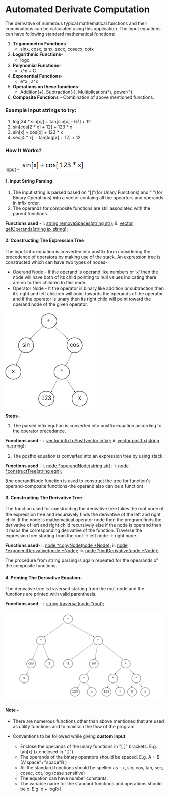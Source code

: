 # Automated Derivate Computation

The derivative of numerous typical mathematical functions and their combinations can be calculated using this application. 
The input equations can have following standard mathematical functions:
1.	**Trigonometric Functions**- 
    - sinx, cosx, tanx, secx, cosecx, cotx
2.	**Logarithmic Functions**-
    - logx
3.	**Polynomial Functions**-
    - x^n + C
4.	**Exponential Functions**-
    - e^x , a^x
5. **Operations on these functions**-
    - Addition(+), Subtraction(-), Multiplication(*), power(^).
6. **Composite Functions** - Combination of above mentioned functions.  


### Example Input strings to try:
1. log[34 * sin[x]] + tan[sin[x] - 67] + 12
2. sin[cos[2 * x] + 12] + 123 * x
3. sin[x] + cos[x] + 123 * x
4. sec[4 * x] + tan[log[x] + 12] + 12


### How It Works?

Input - 
![Input](img/input.png)


#### **1. Input String Parsing**
   1. The input string is parsed based on "[]"(for Unary Functions) and " "(for Binary Operations) into a vector containg all the opeartors and operands in infix order.
   2. The operands for composite functions are still associated with the parent functions.
   
   **Functions used** - 
   i. [string removeSpaces(string str);](https://github.com/Tanvie/Automated-Derivative-Computation/blob/master/main.cpp#L172)
   ii. [vector<string> getOperands(string ip_string);](https://github.com/Tanvie/Automated-Derivative-Computation/blob/master/main.cpp#L182)

#### **2. Constructing The Expression Tree**
The input infix equation is converted into postfix form considering the precedence of operators by making use of the stack. An expression tree is constructed which can have two types of nodes- 
- Operand Node - If the operand is operand like numbers or ‘x’ then the node will have both of its child pointing to null values indicating there are no further children to this node.
- Operator Node - It the operator is binary like addition or subtraction then it’s right and left children will point towards the operands of the operator and if the operator is unary then its right child will point toward the operand node of the given operator.

    
    
![Expression Tree](img/expression-1.jpg)

   **Steps**-
   1. The parsed infix eqution is converted into postfix equation according to the operator precedance.
    
   **Functions used** - 
    i. [vector<string> infixToPost(vector<string> infix);](https://github.com/Tanvie/Automated-Derivative-Computation/blob/master/main.cpp#L220)
    ii. [vector<string> postfix(string in_string);](https://github.com/Tanvie/Automated-Derivative-Computation/blob/master/main.cpp#L273)
   
   2. The postfix equation is converted into an expression tree by using stack.
    
   **Functions used** - 
    i. [node *operandNode(string str);](https://github.com/Tanvie/Automated-Derivative-Computation/blob/master/main.cpp#L287)
    ii. [node *constructTree(string eqn);](https://github.com/Tanvie/Automated-Derivative-Computation/blob/master/main.cpp#L316)
    
(the operandNode function is used to construct the tree for function's operand-composite functions-the operand also can be a function)


#### **3. Constructing The Derivative Tree**- 
The function used for constructing the derivative tree takes the root node of the expression tree and recursively finds the derivative of the left and right child. If the node is mathematical operator node then the program finds the derivative of left and right child recursively else if the node is operand then it maps the corresponding derivative of the function.
Traverse the expression tree starting from the root -> left node -> right node.
    
**Functions used**- 
i. [node *copyNode(node *Node);](https://github.com/Tanvie/Automated-Derivative-Computation/blob/master/main.cpp#L380)
ii. [node *exponentDerivative(node *Node);](https://github.com/Tanvie/Automated-Derivative-Computation/blob/master/main.cpp#L398)
iii. [node *findDerivative(node *Node);](https://github.com/Tanvie/Automated-Derivative-Computation/blob/master/main.cpp#L491)

The procedure from string parsing is again repeated for the opearands of the composite functions. 

#### **4. Printing The Derivative Equation**-
The derivative tree is traversed starting from the root node and the functions are printed with valid parenthesis.
   
**Functions used** - 
i. [string traversal(node *root);](https://github.com/Tanvie/Automated-Derivative-Computation/blob/master/main.cpp#L128)

![DerivativeTree](img/derivative-1.jpg)

#### Note - 
- There are numerous functions other than above mentioned that are used as utility functions and to maintain the flow of the program.

- Conventions to be followed while giving **custom input**: 
  - Enclose the operands of the unary functions in "[ ]" brackets. E.g. tan[x] (x enclosed in "[]")
  - The operands of the binary operators should be spaced. E.g. A + B (A"space"+"space"B )
  - All the standard functions should be spelled as - x, sin, cos, tan, sec, cosec, cot, log (case sensitive)
  - The equation can have number constants.
  - The variable name for the standard functions and operations should be x. E.g. x + log[x]

   
